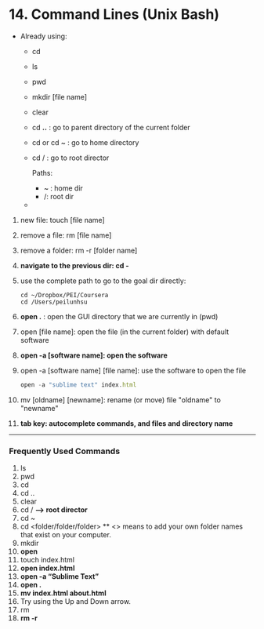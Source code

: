 # 14. Command Lines (Unix Bash)

- Already using:
    - cd
    - ls
    - pwd
    - mkdir [file name]
    - clear
    - cd **..** : go to parent directory of the current folder
    - cd or cd ~ : go to home directory
    - cd / : go to root director

        Paths:

        - ~ : home dir
        - /: root dir
    - 
1. new file: touch [file name]
2. remove a file: rm [file name]
3. remove a folder: rm -r [folder name]
4. **navigate to the previous dir: cd -**
5. use the complete path to go to the goal dir directly:

    ```
    cd ~/Dropbox/PEI/Coursera
    cd /Users/peilunhsu
    ```

6. **open .** : open the GUI directory that we are currently in (pwd)
7. open [file name]: open the file (in the current folder) with default software
8. **open -a [software name]: open the software**
9. open -a [software name] [file name]: use the software to open the file

    ```jsx
    open -a "sublime text" index.html
    ```

10. mv [oldname] [newname]: 	rename (or move) file "oldname" to "newname"
11. **tab key: autocomplete commands, and files and directory name**

---

### Frequently Used Commands

1. ls
2. pwd
3. cd
4. cd ..
5. clear
6. cd / **—> root director**
7. cd ~
8. cd <folder/folder/folder> ** <> means to add your own folder names that exist on your computer.
9. mkdir <folder>
10. **open <folder>** 
11. touch index.html
12. **open index.html** 
13. **open -a “Sublime Text”** 
14. **open .** 
15. **mv index.html about.html**
16. Try using the Up and Down arrow.
17. rm <file>
18. **rm -r <folder>**